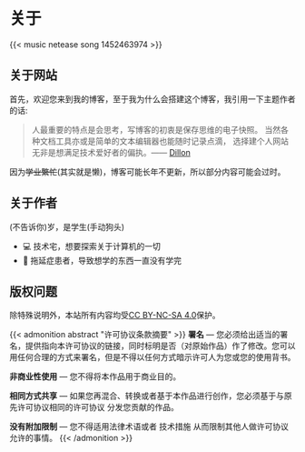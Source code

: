 # 关于


<!-- {{< music netease song 22736708 >}} -->

{{< music netease song 1452463974 >}}

## 关于网站

首先，欢迎您来到我的博客，至于我为什么会搭建这个博客，我引用一下主题作者的话:

> 人最重要的特点是会思考，写博客的初衷是保存思维的电子快照。 当然各种文档工具亦或是简单的文本编辑器也能随时记录点滴， 选择建个人网站无非是想满足技术爱好者的偏执。—— [Dillon](https://dillonzq.com/)

因为~~学业繁忙~~(其实就是懒)，博客可能长年不更新，所以部分内容可能会过时。

## 关于作者

<span class="hiden">(不告诉你)</span>岁，是学生(手动狗头)

- 💻 技术宅，想要探索关于计算机的一切
- 🤪 拖延症患者，导致想学的东西一直没有学完

## 版权问题

除特殊说明外，本站所有内容均受[CC BY-NC-SA 4.0](https://creativecommons.org/licenses/by-nc-sa/4.0/deed.zh)保护。

{{< admonition abstract "许可协议条款摘要" >}}
**署名** — 您必须给出适当的署名，提供指向本许可协议的链接，同时标明是否（对原始作品）作了修改。您可以用任何合理的方式来署名，但是不得以任何方式暗示许可人为您或您的使用背书。

**非商业性使用** — 您不得将本作品用于商业目的。

**相同方式共享** — 如果您再混合、转换或者基于本作品进行创作，您必须基于与原先许可协议相同的许可协议 分发您贡献的作品。

**没有附加限制** — 您不得适用法律术语或者 技术措施 从而限制其他人做许可协议允许的事情。
{{< /admonition >}}

